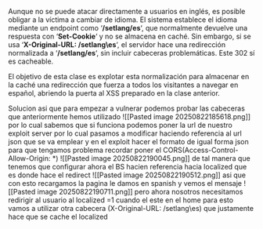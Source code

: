 Aunque no se puede atacar directamente a usuarios en inglés, es posible obligar a la víctima a cambiar de idioma. El sistema establece el idioma mediante un endpoint como ‘**/setlang/es**‘, que normalmente devuelve una respuesta con ‘**Set-Cookie**‘ y no se almacena en caché. Sin embargo, si se usa ‘**X-Original-URL: /setlang\es**‘, el servidor hace una redirección normalizada a ‘**/setlang/es**‘, sin incluir cabeceras problemáticas. Este 302 sí es cacheable.

El objetivo de esta clase es explotar esta normalización para almacenar en la caché una redirección que fuerza a todos los visitantes a navegar en español, abriendo la puerta al XSS preparado en la clase anterior.

Solucion
asi que para empezar a vulnerar podemos probar las cabeceras que anteriormente hemos utilizado
![[Pasted image 20250822185618.png]]
por lo cual sabemos que si funciona podemos poner la url de nuestro exploit server por lo cual pasamos a modificar haciendo referencia al url json que se va emplear
y en el exploit hacer el formato de igual forma json para que tengamos problema recordar poner el CORS(Access-Control-Allow-Origin: *)
![[Pasted image 20250822190045.png]]
de tal manera que tenemos que configurar ahora el BS hacien referencia hacia localized que es donde hace el redirect
![[Pasted image 20250822190512.png]]
asi que con esto recargamos la pagina le damos en spanish y vemos el mensaje
![[Pasted image 20250822190711.png]]
pero ahora nosotros necesitamos redirigir al usuario al localized =1 cuando el este en el home para esto vamos a utilizar otra cabecera (X-Original-URL: /setlang\es) que justamente hace que se cache el localized
